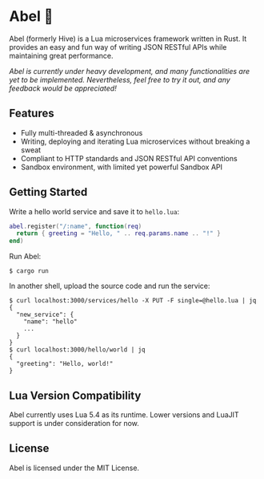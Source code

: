 # Abel 🐝

Abel (formerly Hive) is a Lua microservices framework written in Rust. It provides an easy and fun way of writing JSON RESTful APIs while maintaining great performance.

*Abel is currently under heavy development, and many functionalities are yet to be implemented. Nevertheless, feel free to try it out, and any feedback would be appreciated!*

## Features

- Fully multi-threaded & asynchronous
- Writing, deploying and iterating Lua microservices without breaking a sweat
- Compliant to HTTP standards and JSON RESTful API conventions
- Sandbox environment, with limited yet powerful Sandbox API

## Getting Started

Write a hello world service and save it to `hello.lua`:
```lua
abel.register("/:name", function(req)
  return { greeting = "Hello, " .. req.params.name .. "!" }
end)
```

Run Abel:
```console
$ cargo run
```

In another shell, upload the source code and run the service:
```console
$ curl localhost:3000/services/hello -X PUT -F single=@hello.lua | jq
{
  "new_service": {
    "name": "hello"
    ...
  }
}
$ curl localhost:3000/hello/world | jq
{
  "greeting": "Hello, world!"
}
```

## Lua Version Compatibility

Abel currently uses Lua 5.4 as its runtime. Lower versions and LuaJIT support is under consideration for now.

## License

Abel is licensed under the MIT License.
